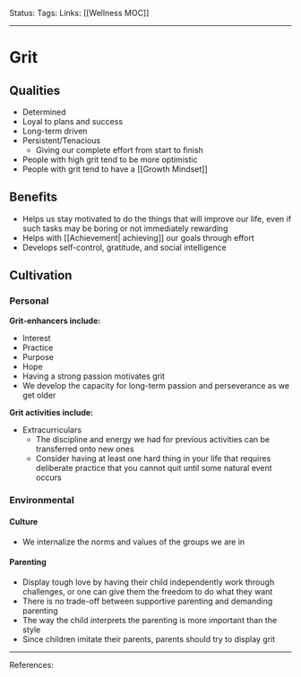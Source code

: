 Status:
Tags:
Links: [[Wellness MOC]]
___
# Grit
## Qualities
- Determined
- Loyal to plans and success
- Long-term driven
- Persistent/Tenacious
	- Giving our complete effort from start to finish
- People with high grit tend to be more optimistic
- People with grit tend to have a [[Growth Mindset]]

## Benefits
- Helps us stay motivated to do the things that will improve our life, even if such tasks may be boring or not immediately rewarding
- Helps with [[Achievement| achieving]] our goals through effort
- Develops self-control, gratitude, and social intelligence
## Cultivation
### Personal
**Grit-enhancers include:**
- Interest
- Practice
- Purpose
- Hope
- Having a strong passion motivates grit
- We develop the capacity for long-term passion and perseverance as we get older

**Grit activities include:**
- Extracurriculars
	- The discipline and energy we had for previous activities can be transferred onto new ones
	- Consider having at least one hard thing in your life that requires deliberate practice that you cannot quit until some natural event occurs
### Environmental
#### Culture
- We internalize the norms and values of the groups we are in
#### Parenting
- Display tough love by having their child independently work through challenges, or one can give them the freedom to do what they want
- There is no trade-off between supportive parenting and demanding parenting
- The way the child interprets the parenting is more important than the style
- Since children imitate their parents, parents should try to display grit
___
References: